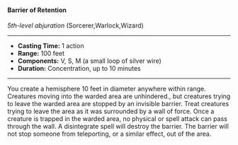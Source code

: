 #### Barrier of Retention
*5th-level abjuration* (Sorcerer,Warlock,Wizard)
___
- **Casting Time:** 1 action
- **Range:** 100 feet
- **Components:** V, S, M (a small loop of silver wire)
- **Duration:** Concentration, up to 10 minutes
---
You create a hemisphere 10 feet in diameter anywhere within range. Creatures moving into the warded area are unhindered., but creatures trying to leave the warded area are stopped by an invisible barrier. Treat creatures trying to leave the area as it was surrounded by a wall of force. Once a creature is trapped in the warded area, no physical or spell attack can pass through the wall. A disintegrate spell will destroy the barrier. The barrier will not stop someone from teleporting, or a similar effect, out of the area.
